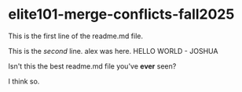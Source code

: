 # elite101-merge-conflicts-fall2025

This is the first line of the readme.md file.

This is the _second_ line. alex was here. HELLO WORLD - JOSHUA 

Isn't this the best readme.md file you've **ever** seen?

I think so.
